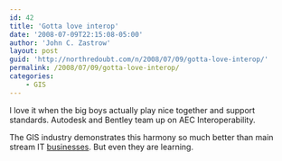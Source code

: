 ```yaml
---
id: 42
title: 'Gotta love interop'
date: '2008-07-09T22:15:08-05:00'
author: 'John C. Zastrow'
layout: post
guid: 'http://northredoubt.com/n/2008/07/09/gotta-love-interop/'
permalink: /2008/07/09/gotta-love-interop/
categories:
    - GIS
---
```


I love it when the big boys actually play nice together and support standards. Autodesk and Bentley team up on AEC Interoperability.

The GIS industry demonstrates this harmony so much better than main stream IT [businesses](http://microsoft.com). But even they are learning.
